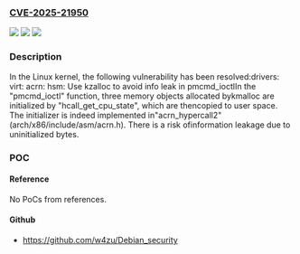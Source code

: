 ### [CVE-2025-21950](https://cve.mitre.org/cgi-bin/cvename.cgi?name=CVE-2025-21950)
![](https://img.shields.io/static/v1?label=Product&message=Linux&color=blue)
![](https://img.shields.io/static/v1?label=Version&message=3d679d5aec648f50e645702929890b9611998a0b%3C%204e15cf870d2c748e45d45ffc4d5b1dc1b7d50120%20&color=brighgreen)
![](https://img.shields.io/static/v1?label=Vulnerability&message=n%2Fa&color=brighgreen)

### Description

In the Linux kernel, the following vulnerability has been resolved:drivers: virt: acrn: hsm: Use kzalloc to avoid info leak in pmcmd_ioctlIn the "pmcmd_ioctl" function, three memory objects allocated bykmalloc are initialized by "hcall_get_cpu_state", which are thencopied to user space. The initializer is indeed implemented in"acrn_hypercall2" (arch/x86/include/asm/acrn.h). There is a risk ofinformation leakage due to uninitialized bytes.

### POC

#### Reference
No PoCs from references.

#### Github
- https://github.com/w4zu/Debian_security

